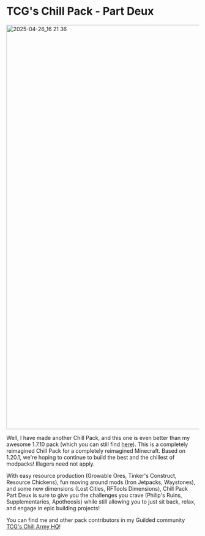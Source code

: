 # TCG's Chill Pack - Part Deux

<img width="1920" height="1057" alt="2025-04-26_16 21 36" src="https://github.com/user-attachments/assets/7db82e93-3573-4fde-a3a4-5357e6861182" />

Well, I have made another Chill Pack, and this one is even better than my awesome 1.7.10 pack (which you can still find [here](https://www.curseforge.com/minecraft/modpacks/tcgs-chill-pack)). This is a completely reimagined Chill Pack for a completely reimagined Minecraft. Based on 1.20.1, we're hoping to continue to build the best and the chillest of modpacks! Illagers need not apply.

With easy resource production (Growable Ores, Tinker's Construct, Resource Chickens), fun moving around mods (Iron Jetpacks, Waystones), and some new dimensions (Lost Cities, RFTools Dimensions), Chill Pack Part Deux is sure to give you the challenges you crave (Philip's Ruins, Supplementaries, Apotheosis) while still allowing you to just sit back, relax, and engage in epic building projects!

You can find me and other pack contributors in my Guilded community [TCG's Chill Army HQ](https://www.guilded.gg/i/kK5nobVE)!
